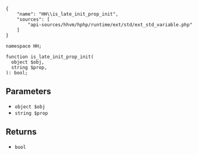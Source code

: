 ``` yamlmeta
{
    "name": "HH\\is_late_init_prop_init",
    "sources": [
        "api-sources/hhvm/hphp/runtime/ext/std/ext_std_variable.php"
    ]
}
```




``` Hack
namespace HH;

function is_late_init_prop_init(
  object $obj,
  string $prop,
): bool;
```




## Parameters




+ ` object $obj `
+ ` string $prop `




## Returns




* ` bool `
<!-- HHAPIDOC -->
